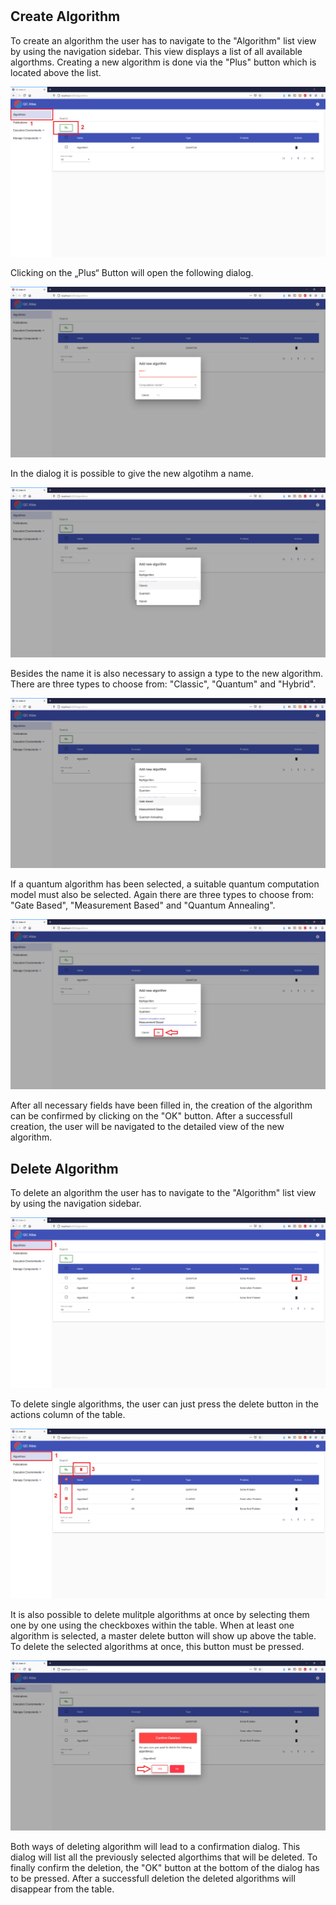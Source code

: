 #
## Create Algorithm

To create an algorithm the user has to navigate to the "Algorithm" list view by using the navigation sidebar.
This view displays a list of all available algorthms. Creating a new algorithm is done via the "Plus" button which is located above the list.

![alt text](./images/Create_Algorithm_-_Step_1.png "Create algorithm")

Clicking on the „Plus“ Button will open the following dialog.

![alt text](./images/Create_Algorithm_-_Step_2.1.png "Create algorithm")

In the dialog it is possible to give the new algotihm a name.

![alt text](./images/Create_Algorithm_-_Step_2.2.png "Create algorithm")

Besides the name it is also necessary to assign a type to the new algorithm. 
There are three types to choose from: "Classic", "Quantum" and "Hybrid".

![alt text](./images/Create_Algorithm_-_Step_2.3.png "Create algorithm")

If a quantum algorithm has been selected, a suitable quantum computation model must also be selected.
Again there are three types to choose from: "Gate Based", "Measurement Based" and "Quantum Annealing".

![alt text](./images/Create_Algorithm_-_Step_3.png "Create algorithm")

After all necessary fields have been filled in, the creation of the algorithm can be confirmed by clicking on the "OK" button. After a successfull creation, the user will be navigated to the detailed view of the new algorithm.

## Delete Algorithm

To delete an algorithm the user has to navigate to the "Algorithm" list view by using the navigation sidebar.

![alt text](./images/Delete_Algorithm_-_Step_1.png "Delete algorithm")

To delete single algorithms, the user can just press the delete button in the actions column of the table.

![alt text](./images/Delete_Algorithm_-_Step_1.1.png "Delete algorithm")

It is also possible to delete mulitple algorithms at once by selecting them one by one using the checkboxes within the table. When at least one algorithm is selected, a master delete button will show up above the table. To delete the selected algorithms at once, this button must be pressed.

![alt text](./images/Delete_Algorithm_-_Step_2.png "Delete algorithm")

Both ways of deleting algorithm will lead to a confirmation dialog. This dialog will list all the previously selected algorthims that will be deleted. To finally confirm the deletion, the "OK" button at the bottom of the dialog has to be pressed. After a successfull deletion the deleted algorithms will disappear from the table.